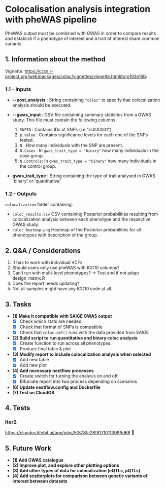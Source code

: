 # Colocalisation analysis integration with pheWAS pipeline

PheWAS output must be combined with GWAS in order to compare results and establish if a phenotype of interest and a trait of interest share common variants.

## 1. Information about the method

Vignette: https://cran.r-project.org/web/packages/coloc/vignettes/vignette.html#org192e16b:

### 1.1 - Inputs
- **--post_analysis** : String containing `"coloc"` to specify that colocalization analysis should be executed.
- **--gwas_input** : CSV file containing summary statistics from a GWAS study. This file must contain the following columns:

    1. `SNPID` : Contains IDs of SNPs (i.e "rs000001").
    2. `p.value` : Contains significance levels for each one of the SNPs tested.
    3. `N` : How many individuals with the SNP are present.
    4. `N.Cases` : In `gwas_trait_type = "binary"` how many individuals in the case group.
    5. `N.Controls`: In `gwas_trait_type = "binary"` how many individuals in the control group.

- **gwas_trait_type** : String containing the type of trait analysed in GWAS: 'binary' or 'quantitative'


### 1.2 - Outputs
`colocalization` folder containing:
- `coloc_results.csv` CSV containing Posterior probabilities resulting from colocalization analysis between each phenotype and the respective GWAS study.
- `coloc_heatmap.png` Heatmap of the Posterior probabilities for all phenotypes with description of the group.


## 2. Q&A / Considerations
1. It has to work with individual VCFs
2. Should users only use pheWAS with ICD10 columns?
3. Can I run with multi-level phenotypes? -> Test and if not adapt design_matrix.R
4. Does the report needs updating?
5. Not all samples might have any ICD10 code at all. 

## 3. Tasks
- **(1) Make it compatible with SAIGE GWAS output**
    - [x] Check which stats are needed.
    - [x] Check that format of SNPs is compatible
    - [x] Check that `coloc.abf()` runs with the data provided from SAIGE
- **(2) Build script to run quantitative and binary coloc analysis**
    - [x] Create function to run across all phenotypes.
    - [x] Produce final table & plot
- **(3) Modify report to include colocalization analysis when selected**
    - [x] Add new table
    - [x] Add new plot
- **(4) Add necessary nextflow processes**
    - [x] Create switch for turning the analysis on and off 
    - [x] Bifurcate report into two process depending on scenarios
- **(6) Update nextflow.config and Dockerfile**
- **(7) Test on CloudOS**

## 4. Tests

### Iter2

https://cloudos.lifebit.ai/app/jobs/5f878fc28f81710113099d68 :tada:

## 5. Future Work
- **(1) Add GWAS catalogue**
- **(2) Improve plot, and explore other plotting options**
- **(3) Add other types of data for colocalization (eQTLs, pQTLs)**
- **(4) Add scatterplots for comparison between genetic variants of interest between datasets**





